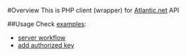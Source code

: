 #Overview
This is PHP client (wrapper) for [Atlantic.net](https://www.atlantic.net/docs/api/) API 

##Usage
Check [examples](./bin/examples/):

* [server workflow](./bin/examples/instance.php)
* [add authorized key](./bin/examples/addAuthKey.php)